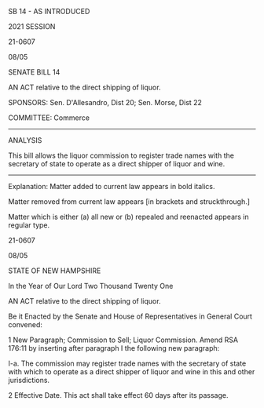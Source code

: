  SB 14 - AS INTRODUCED

 

 

2021 SESSION

 21-0607

 08/05

 

SENATE BILL 14

 

AN ACT relative to the direct shipping of liquor.

 

SPONSORS: Sen. D'Allesandro, Dist 20; Sen. Morse, Dist 22

 

COMMITTEE: Commerce

 

-----------------------------------------------------------------

 

ANALYSIS

 

 This bill allows the liquor commission to register trade names with the secretary of state to operate as a direct shipper of liquor and wine.

 

- - - - - - - - - - - - - - - - - - - - - - - - - - - - - - - - - - - - - - - - - - - - - - - - - - - - - - - - - - - - - - - - - - - - - - - - - - - 

 

Explanation: Matter added to current law appears in bold italics.

 Matter removed from current law appears [in brackets and struckthrough.]

 Matter which is either (a) all new or (b) repealed and reenacted appears in regular type.

 21-0607

 08/05

 

STATE OF NEW HAMPSHIRE

 

In the Year of Our Lord Two Thousand Twenty One

 

AN ACT relative to the direct shipping of liquor.

 

Be it Enacted by the Senate and House of Representatives in General Court convened:

 

 1 New Paragraph; Commission to Sell; Liquor Commission. Amend RSA 176:11 by inserting after paragraph I the following new paragraph:

 I-a. The commission may register trade names with the secretary of state with which to operate as a direct shipper of liquor and wine in this and other jurisdictions.

 2 Effective Date. This act shall take effect 60 days after its passage.

